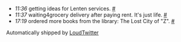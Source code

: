 <html><body><ul class="loudtwitter"><li><em>11:36</em> getting ideas for Lenten services. <a href="http://twitter.com/merrill517/statuses/1274652382">#</a></li> <li><em>11:37</em> waiting4grocery delivery after paying rent. It's just life. <a href="http://twitter.com/merrill517/statuses/1274655679">#</a></li> <li><em>17:19</em> ordered more books from the library: The Lost City of "Z". <a href="http://twitter.com/merrill517/statuses/1276113646">#</a></li></ul>Automatically shipped by <a href="http://www.loudtwitter.com">LoudTwitter</a></body></html>